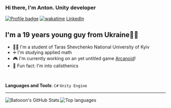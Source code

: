 ### Hi there, I'm Anton. Unity developer

[![Profile badge](https://www.codewars.com/users/Anton%20Baton/badges/small)](https://www.codewars.com/users/Anton%20Baton)
[![wakatime](https://wakatime.com/badge/user/b02e7414-2393-4721-86bf-e58e921435ba.svg)](https://wakatime.com/@b02e7414-2393-4721-86bf-e58e921435ba)
[LinkedIn](https://www.linkedin.com/in/anton-rozum-77317b1a1/)

## I'm a 19 years young guy from Ukraine💛💙
- 👨‍🎓 I'm a student of Taras Shevchenko National University of Kyiv
- ➗ I'm studying applied math
- 🎮 I'm currently working on an yet untitled game [Arcanoid][Arcanoid]!
- 💪 Fun fact: I'm into calisthenics

<br/>

**Languages and Tools**: `C#` `Unity Engine`

---

<img align="left" alt="Batooon's GitHub Stats" src="https://github-readme-stats.vercel.app/api?username=Batooon&show_icons=true&theme=react">

<img align="left" alt="Top languages" src="https://github-readme-stats.vercel.app/api/top-langs/?username=Batooon&layout=compact&theme=react">

[Badge Factory]: https://play.google.com/store/apps/details?id=com.rozumstudio.badgefactory
[PvZ]: https://github.com/Batooon/Plants-vs-Zombies
[Arcanoid]: https://github.com/Batooon/Arcanoid
